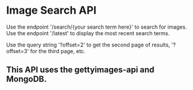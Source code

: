 Image Search API
=========================

Use the endpoint '/search/{your search term here}' to search for images.
Use the endpoint '/latest' to display the most recent search terms.

Use the query string '?offset=2' to get the second page of results, '?offset=3' for the third page, etc.


This API uses the gettyimages-api and MongoDB.
-------------------

